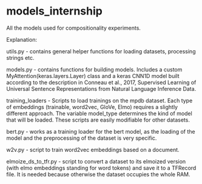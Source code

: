 # models_internship
All the models used for compositionality experiments.

Explanation:

utils.py - contains general helper functions for loading datasets, processing strings etc.

models.py - contains functions for building models. Includes a custom MyAttention(keras.layers.Layer) class and a keras CNN1D model built according to the description in Conneau et al., 2017, Supervised Learning of Universal Sentence Representations from Natural Language Inference Data.

training_loaders - Scripts to load trainings on the mpdb dataset. Each type of embeddings (trainable, word2vec, GloVe, Elmo) requires a slightly different approach. The variable model_type determines the kind of model that will be loaded. These scripts are easily modifiable for other datasets.

bert.py - works as a training loader for the bert model, as the loading of the model and the preprocessing of the dataset is very specific.

w2v.py - script to train word2vec embeddings based on a document.

elmoize_ds_to_tfr.py - script to convert a dataset to its elmoized version (with elmo embeddings standing for word tokens) and save it to a TFRecord file. It is needed because otherwise the dataset occupies the whole RAM.
